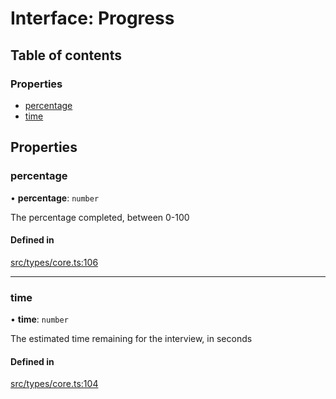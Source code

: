 # Interface: Progress

## Table of contents

### Properties

- [percentage](../wiki/Progress#percentage)
- [time](../wiki/Progress#time)

## Properties

### percentage

• **percentage**: `number`

The percentage completed, between 0-100

#### Defined in

[src/types/core.ts:106](https://github.com/decisively-io/interview-sdk/blob/c6fbae0/src/types/core.ts#L106)

___

### time

• **time**: `number`

The estimated time remaining for the interview, in seconds

#### Defined in

[src/types/core.ts:104](https://github.com/decisively-io/interview-sdk/blob/c6fbae0/src/types/core.ts#L104)
